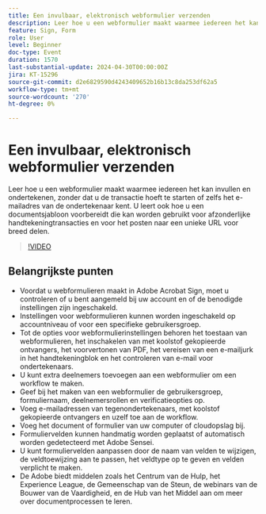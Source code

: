 ```yaml
---
title: Een invulbaar, elektronisch webformulier verzenden
description: Leer hoe u een webformulier maakt waarmee iedereen het kan invullen en ondertekenen, zonder dat u de transactie hoeft te starten of zelfs het e-mailadres van de ondertekenaar kent.
feature: Sign, Form
role: User
level: Beginner
doc-type: Event
duration: 1570
last-substantial-update: 2024-04-30T00:00:00Z
jira: KT-15296
source-git-commit: d2e6829590d4243409652b16b13c8da253df62a5
workflow-type: tm+mt
source-wordcount: '270'
ht-degree: 0%

---
```



# Een invulbaar, elektronisch webformulier verzenden

Leer hoe u een webformulier maakt waarmee iedereen het kan invullen en ondertekenen, zonder dat u de transactie hoeft te starten of zelfs het e-mailadres van de ondertekenaar kent. U leert ook hoe u een documentsjabloon voorbereidt die kan worden gebruikt voor afzonderlijke handtekeningtransacties en voor het posten naar een unieke URL voor breed delen.

>[!VIDEO](https://video.tv.adobe.com/v/3428187/?learn=on)

## Belangrijkste punten

* Voordat u webformulieren maakt in Adobe Acrobat Sign, moet u controleren of u bent aangemeld bij uw account en of de benodigde instellingen zijn ingeschakeld.
* Instellingen voor webformulieren kunnen worden ingeschakeld op accountniveau of voor een specifieke gebruikersgroep.
* Tot de opties voor webformulierinstellingen behoren het toestaan van webformulieren, het inschakelen van met koolstof gekopieerde ontvangers, het voorvertonen van PDF, het vereisen van een e-mailjurk in het handtekeningblok en het controleren van e-mail voor ondertekenaars.
* U kunt extra deelnemers toevoegen aan een webformulier om een workflow te maken.
* Geef bij het maken van een webformulier de gebruikersgroep, formuliernaam, deelnemersrollen en verificatieopties op.
* Voeg e-mailadressen van tegenondertekenaars, met koolstof gekopieerde ontvangers en uzelf toe aan de workflow.
* Voeg het document of formulier van uw computer of cloudopslag bij.
* Formuliervelden kunnen handmatig worden geplaatst of automatisch worden gedetecteerd met Adobe Sensei.
* U kunt formuliervelden aanpassen door de naam van velden te wijzigen, de veldtoewijzing aan te passen, het veldtype op te geven en velden verplicht te maken.
* De Adobe biedt middelen zoals het Centrum van de Hulp, het Experience League, de Gemeenschap van de Steun, de webinars van de Bouwer van de Vaardigheid, en de Hub van het Middel aan om meer over documentprocessen te leren.